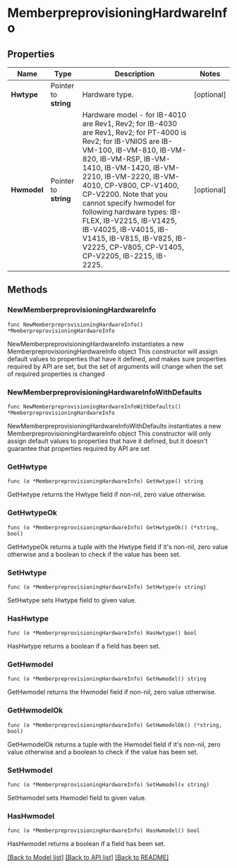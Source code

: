 # MemberpreprovisioningHardwareInfo

## Properties

Name | Type | Description | Notes
------------ | ------------- | ------------- | -------------
**Hwtype** | Pointer to **string** | Hardware type. | [optional] 
**Hwmodel** | Pointer to **string** | Hardware model - for IB-4010 are Rev1, Rev2; for IB-4030 are Rev1, Rev2; for PT-4000 is Rev2; for IB-VNIOS are IB-VM-100, IB-VM-810, IB-VM-820, IB-VM-RSP, IB-VM-1410, IB-VM-1420, IB-VM-2210, IB-VM-2220, IB-VM-4010, CP-V800, CP-V1400, CP-V2200. Note that you cannot specify hwmodel for following hardware types: IB-FLEX, IB-V2215, IB-V1425, IB-V4025, IB-V4015, IB-V1415, IB-V815, IB-V825, IB-V2225, CP-V805, CP-V1405, CP-V2205, IB-2215, IB-2225. | [optional] 

## Methods

### NewMemberpreprovisioningHardwareInfo

`func NewMemberpreprovisioningHardwareInfo() *MemberpreprovisioningHardwareInfo`

NewMemberpreprovisioningHardwareInfo instantiates a new MemberpreprovisioningHardwareInfo object
This constructor will assign default values to properties that have it defined,
and makes sure properties required by API are set, but the set of arguments
will change when the set of required properties is changed

### NewMemberpreprovisioningHardwareInfoWithDefaults

`func NewMemberpreprovisioningHardwareInfoWithDefaults() *MemberpreprovisioningHardwareInfo`

NewMemberpreprovisioningHardwareInfoWithDefaults instantiates a new MemberpreprovisioningHardwareInfo object
This constructor will only assign default values to properties that have it defined,
but it doesn't guarantee that properties required by API are set

### GetHwtype

`func (o *MemberpreprovisioningHardwareInfo) GetHwtype() string`

GetHwtype returns the Hwtype field if non-nil, zero value otherwise.

### GetHwtypeOk

`func (o *MemberpreprovisioningHardwareInfo) GetHwtypeOk() (*string, bool)`

GetHwtypeOk returns a tuple with the Hwtype field if it's non-nil, zero value otherwise
and a boolean to check if the value has been set.

### SetHwtype

`func (o *MemberpreprovisioningHardwareInfo) SetHwtype(v string)`

SetHwtype sets Hwtype field to given value.

### HasHwtype

`func (o *MemberpreprovisioningHardwareInfo) HasHwtype() bool`

HasHwtype returns a boolean if a field has been set.

### GetHwmodel

`func (o *MemberpreprovisioningHardwareInfo) GetHwmodel() string`

GetHwmodel returns the Hwmodel field if non-nil, zero value otherwise.

### GetHwmodelOk

`func (o *MemberpreprovisioningHardwareInfo) GetHwmodelOk() (*string, bool)`

GetHwmodelOk returns a tuple with the Hwmodel field if it's non-nil, zero value otherwise
and a boolean to check if the value has been set.

### SetHwmodel

`func (o *MemberpreprovisioningHardwareInfo) SetHwmodel(v string)`

SetHwmodel sets Hwmodel field to given value.

### HasHwmodel

`func (o *MemberpreprovisioningHardwareInfo) HasHwmodel() bool`

HasHwmodel returns a boolean if a field has been set.


[[Back to Model list]](../README.md#documentation-for-models) [[Back to API list]](../README.md#documentation-for-api-endpoints) [[Back to README]](../README.md)


